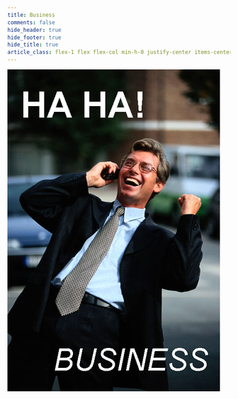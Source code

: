 ```yaml
---
title: Business
comments: false
hide_header: true
hide_footer: true
hide_title: true
article_class: flex-1 flex flex-col min-h-0 justify-center items-center
---
```


![business](/business.jpg)
